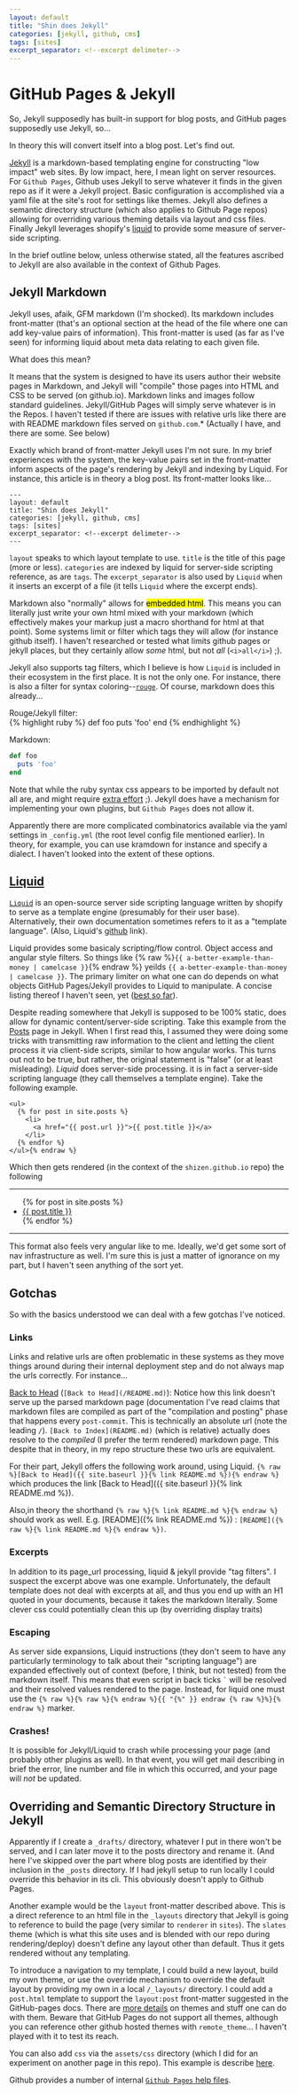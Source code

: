 ```yaml
---
layout: default
title: "Shin does Jekyll"
categories: [jekyll, github, cms]
tags: [sites]
excerpt_separator: <!--excerpt delimeter-->
---
```


# GitHub Pages & Jekyll

So, Jekyll supposedly has built-in support for blog posts, and GitHub pages supposedly use Jekyll, so...

In theory this will convert itself into a blog post.  Let's find out.

<!--excerpt delimeter-->


[Jekyll](https://jekyllrb.com/) is a markdown-based templating engine for constructing "low impact" web sites.  By low impact, here, I mean light on server resources.  For `Github Pages`, Github uses Jekyll to serve whatever it finds in the given repo as if it were a Jekyll project.  Basic configuration is accomplished via a yaml file at the site's root for settings like themes.  Jekyll also defines a semantic directory structure (which also applies to Github Page repos) allowing for overriding various theming details via layout and css files.  Finally Jekyll leverages shopify's [liquid](https://github.com/Shopify/liquid/wiki) to provide some measure of server-side scripting.

In the brief outline below, unless otherwise stated, all the features ascribed to Jekyll are also available in the context of Github Pages.

## Jekyll Markdown

Jekyll uses, afaik, GFM markdown (I'm shocked).  Its markdown includes front-matter (that's an optional section at the head of the file where one can add key-value pairs of information).  This front-matter is used (as far as I've seen) for informing liquid about meta data relating to each given file.

What does this mean?

It means that the system is designed to have its users author their website pages in Markdown, and Jekyll will "compile" those pages into HTML and CSS to be served (on github.io).  Markdown links and images follow standard guidelines.  Jekyll/GitHub Pages will simply serve whatever is in the Repos.  I haven't tested if there are issues with relative urls like there are with README markdown files served on `github.com`.* (Actually I have, and there are some.  See below)

Exactly which brand of front-matter Jekyll uses I'm not sure.  In my brief experiences with the system, the key-value pairs set in the front-matter inform aspects of the page's rendering by Jekyll and indexing by Liquid.  For instance, this article is in theory a blog post.  Its front-matter looks like...

```
---
layout: default
title: "Shin does Jekyll"
categories: [jekyll, github, cms]
tags: [sites]
excerpt_separator: <!--excerpt delimeter-->
---
```

`layout` speaks to which layout template to use.  `title` is the title of this page (more or less).  `categories` are indexed by liquid for server-side scripting reference, as are `tags`.  The `excerpt_separator` is also used by `Liquid` when it inserts an excerpt of a file (it tells `Liquid` where the excerpt ends).

Markdown also "normally" allows for <mark>embedded html</mark>.  This means you can literally just write your own html mixed with your markdown (which effectively makes your markup just a macro shorthand for html at that point).  Some systems limit or filter which tags they will allow (for instance github itself).  I haven't researched or tested what limits github pages or jekyll places, but they certainly allow <i>some</i> html, but not <i>all</i> (`<i>all</i>`) ;).

Jekyll also supports tag filters, which I believe is how `Liquid` is included in their ecosystem in the first place.  It is not the only one.  For instance, there is also a filter for syntax coloring--[`rouge`](http://rouge.jneen.net/).  Of course, markdown does this already...

Rouge/Jekyll filter:  
{% highlight ruby %}
def foo
  puts 'foo'
end
{% endhighlight %}

Markdown:  
```ruby
def foo
  puts 'foo'
end
```
Note that while the ruby syntax css appears to be imported by default not all are, and might require [extra effort](https://jekyllrb.com/docs/liquid/tags/#stylesheets-for-syntax-highlighting) ;).  Jekyll does have a mechanism for implementing your own plugins, but `Github Pages` does not allow it.

Apparently there are more complicated combinatorics available via the yaml settings in `_config.yml` (the root level config file mentioned earlier).  In theory, for example, you can use kramdown for instance and specify a dialect.  I haven't looked into the extent of these options.

## [Liquid](https://github.com/Shopify/liquid)

[`Liquid`](https://help.shopify.com/en/themes/liquid/basics) is an open-source server side scripting language written by shopify to serve as a template engine (presumably for their user base).  Alternatively, their own documentation sometimes refers to it as a "template language".  (Also, Liquid's [github](https://shopify.github.io/liquid/basics/introduction/) link).

Liquid provides some basicaly scripting/flow control.  Object access and angular style filters.  So things like {% raw %}`{{ a-better-example-than-money | camelcase }}`{% endraw %} yeilds `{{ a-better-example-than-money | camelcase }}`.  The primary limiter on what one can do depends on what objects GitHub Pages/Jekyll provides to Liquid to manipulate.  A concise listing thereof I haven't seen, yet ([best so far](https://jekyllrb.com/docs/variables/)).

Despite reading somewhere that Jekyll is supposed to be 100% static, does allow for dynamic content/server-side scripting.  Take this example from the [Posts](https://jekyllrb.com/docs/posts/) page in Jekyll.  When I first read this, I assumed they were doing some tricks with transmitting raw information to the client and letting the client process it via client-side scripts, similar to how angular works.  This turns out not to be true, but rather, the original statement is "false" (or at least misleading).  *Liquid* does server-side processing.  it is in fact a server-side scripting language (they call themselves a template engine).  Take the following example.

```html{% raw %}
<ul>
  {% for post in site.posts %}
    <li>
      <a href="{{ post.url }}">{{ post.title }}</a>
    </li>
  {% endfor %}
</ul>{% endraw %}
```

Which then gets rendered (in the context of the `shizen.github.io` repo) the following

---

<ul>
  {% for post in site.posts %}
    <li>
      <a href="{{ post.url }}">{{ post.title }}</a>
    </li>
  {% endfor %}
</ul>

---

This format also feels very angular like to me.  Ideally, we'd get some sort of nav infrastructure as well.  I'm sure this is just a matter of ignorance on my part, but I haven't seen anything of the sort yet.

## Gotchas

So with the basics understood we can deal with a few gotchas I've noticed.

### Links

Links and relative urls are often problematic in these systems as they move things around during their internal deployment step and do not always map the urls correctly.  For instance...

[Back to Head](/README.md) (`[Back to Head](/README.md)`): Notice how this link doesn't serve up the parsed markdown page (documentation I've read claims that markdown files are compiled as part of the "compilation and posting" phase that happens every `post-commit`.  This is technically an absolute url (note the leading `/`).  `[Back to Index](README.md)` (which is relative) actually does resolve to the *compiled* (I prefer the term rendered) markdown page.  This despite that in theory, in my repo structure these two urls are equivalent.

For their part, Jekyll offers the following work around, using Liquid.  `{% raw %}[Back to Head]({{ site.baseurl }}{% link README.md %}){% endraw %}` which produces the link [Back to Head]({{ site.baseurl }}{% link README.md %}).

Also,in theory the shorthand `{% raw %}{% link README.md %}{% endraw %}` should work as well. E.g. [README]({% link README.md %}) : `[README]({% raw %}{% link README.md %}{% endraw %})`.

### Excerpts

In addition to its page_url processing, liquid & jekyll provide "tag filters".  I suspect the excerpt above was one example.  Unfortunately, the default template does not deal with excerpts at all, and thus you end up with an H1 quoted in your documents, because it takes the markdown literally.  Some clever css could potentially clean this up (by overriding display traits)

### Escaping

As server side expansions, Liquid instructions (they don't seem to have any particularly terminology to talk about their "scripting language") are expanded effectively out of context (before, I think, but not tested) from the markdown itself.  This means that even script in back ticks `` ` `` will be resolved and their resolved values rendered to the page.  Instead, for liquid one must use the `{% raw %}{% raw %}{% endraw %}{{ "{%" }} endraw {% raw %}%}{% endraw %}` marker.

### Crashes!

It is possible for Jekyll/Liquid to crash while processing your page (and probably other plugins as well).  In that event, you will get mail describing in brief the error, line number and file in which this occurred, and your page will *not* be updated.

## Overriding and Semantic Directory Structure in Jekyll

Apparently if I create a `_drafts/` directory, whatever I put in there won't be served, and I can later move it to the posts directory and rename it.  (And here I've skipped over the part where blog posts are identified by their inclusion in the `_posts` directory.  If I had jekyll setup to run locally I could override this behavior in its cli.  This obviously doesn't apply to Github Pages.  

Another example would be the `layout` front-matter described above.  This is a direct reference to an html file in the `_layouts` directory that Jekyll is going to reference to build the page (very similar to `renderer` in `sites`).  The `slates` theme (which is what this site uses and is blended with our repo during rendering/deploy) doesn't define any layout other than default.  Thus it gets rendered without any templating.

To introduce a navigation to my template, I could build a new layout, build my own theme, or use the override mechanism to override the default layout by providing my own in a local `/_layouts/` directory.  I could add a `post.html` template to support the `layout:post` front-matter suggested in the GitHub-pages docs.  There are [more details](https://jekyllrb.com/docs/themes/) on themes and stuff one can do with them.  Beware that GitHub Pages do not support all themes, although you can reference other github hosted themes with `remote_theme`...  I haven't played with it to test its reach.

You can also add `css` via the `assets/css` directory (which I did for an experiment on another page in this repo).  This example is describe [here](https://help.github.com/articles/customizing-css-and-html-in-your-jekyll-theme/).

Github provides a number of internal [`Github Pages` help files](https://help.github.com/categories/customizing-github-pages/).
